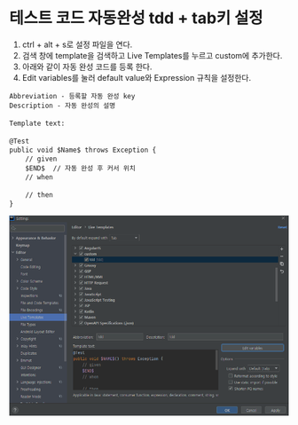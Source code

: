 # 테스트 코드 자동완성 tdd + tab키 설정

1. ctrl + alt + s로 설정 파일을 연다.
2. 검색 창에 template을 검색하고 Live Templates를 누르고 custom에 추가한다.
3. 아래와 같이 자동 완성 코드를 등록 한다.
4. Edit variables를 눌러 default value와 Expression 규칙을 설정한다.

```
Abbreviation - 등록할 자동 완성 key
Description - 자동 완성의 설명

Template text:

@Test
public void $Name$ throws Exception {
    // given
    $END$  // 자동 완성 후 커서 위치
    // when

    // then
}
```

![Live Templates](/picture/Live_Templates.PNG)